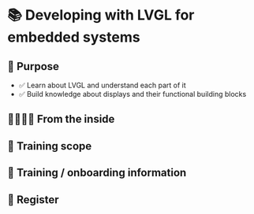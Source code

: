 
# 📚 Developing with LVGL for embedded systems

##  🎯 Purpose

* ✅ Learn about LVGL and understand each part of it
* ✅ Build knowledge about displays and their functional building blocks

## 📂👨🏻‍🔧 From the inside

## 📖 Training scope 

## 📌 Training / onboarding information 

## 📝 Register
